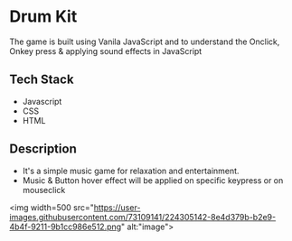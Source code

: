 # Drum Kit
The game is built using Vanila JavaScript and to understand the Onclick, Onkey press & applying sound effects in JavaScript

## Tech Stack

- Javascript
- CSS
- HTML

## Description
- It's a simple music game for relaxation and entertainment.
- Music & Button hover effect will be applied on specific keypress or on mouseclick

<img width=500 src="https://user-images.githubusercontent.com/73109141/224305142-8e4d379b-b2e9-4b4f-9211-9b1cc986e512.png" alt:"image">
